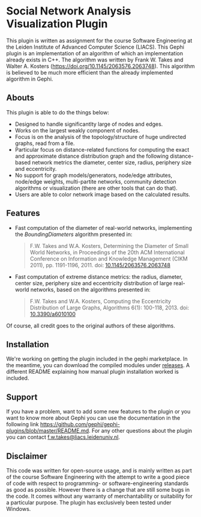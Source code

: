 # Social Network Analysis Visualization Plugin

This plugin is written as assignment for the course Software Engineering at the Leiden Institute of Advanced Computer Science (LIACS).
This Gephi plugin is an implementation of an algorithm of which an implementation already exists in C++. The algorithm was written by  Frank W. Takes and Walter A. Kosters (https://doi.org/10.1145/2063576.2063748). 
This algorithm is believed to be much more efficient than the already implemented algorithm in Gephi.

## Abouts

This plugin is able to do the things below: 
- Designed to handle significantlty large of nodes and edges. 
- Works on the largest weakly component of nodes. 
- Focus is on the analysis of the topology/structure of huge undirected graphs, read from a file.
- Particular focus on distance-related functions for computing the exact and approximate distance distribution graph and the following distance-based network metrics the diameter, center size, radius, periphery size and eccentricity. 
- No support for graph models/generators, node/edge attributes, node/edge weights, multi-partite networks, community detection algorithms or visualization (there are other tools that can do that).
- Users are able to color network image based on the calculated results.


## Features

* Fast computation of the diameter of real-world networks, implementing the *BoundingDiameters* algorithm presented in:

  > F.W. Takes and W.A. Kosters, Determining the Diameter of Small World Networks, in Proceedings of the 20th ACM International Conference on Information and Knowledge Management (CIKM 2011), pp. 1191-1196, 2011. doi: [10.1145/2063576.2063748](http://dx.doi.org/10.1145/2063576.2063748)
  
* Fast computation of extreme distance metrics: the radius, diameter, center size, periphery size and eccentricity distribution of large real-world networks, based on the algorithms presented in:
 
  > F.W. Takes and W.A. Kosters, Computing the Eccentricity Distribution of Large Graphs, Algorithms 6(1): 100-118, 2013. doi: [10.3390/a6010100](http://dx.doi.org/10.3390/a6010100)

Of course, all credit goes to the original authors of these algorithms. 


## Installation
We're working on getting the plugin included in the gephi marketplace. In the meantime, you can download the compiled modules under [releases](https://github.com/alexiooo/BoundingDiameters/releases). A different README explaining how manual plugin installation worked is included.

## Support

If you have a problem, want to add some new features to the plugin or you want to know more about Gephi you can use the documentation in the following link https://github.com/gephi/gephi-plugins/blob/master/README.md.
For any other questions about the plugin you can contact f.w.takes@liacs.leidenuniv.nl.

## Disclaimer

This code was written for open-source usage, and is mainly written as part of the course Software Engineering with the attempt to write a good piece of code with respect to programming- or software-engineering standards as good as possible. However there is a change that are still some bugs in the code.
It comes without any warranty of merchantability or suitability for a particular purpose. The plugin has exclusively been tested under Windows.
